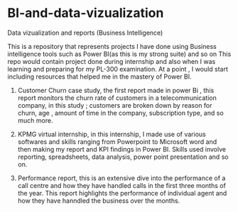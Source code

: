 # BI-and-data-vizualization
Data vizualization and reports (Business Intelligence)


This is a repository that  represents projects I have done using Business intelligence tools such as Power BI(as this is my strong suite)  and so on
This repo would contain project done during internship and also when I was learning and preparing for my PL-300 examination.
At a point , I would start including resources that helped me in the mastery of Power BI.

1. Customer Churn case study, the first report made in power Bi , this report monitors the churn rate of customers in a telecommunication company, in this study ; customers are broken down by reason for churn, age , amount of time in the company, subscription type, and so much more.

2. KPMG virtual internship, in this internship, I made use of various softwares and skills ranging from Powerpoint to Microsoft word and then making my report and KPI findings in Power BI. Skills used involve reporting, spreadsheets, data analysis, power point presentation and so on.

3. Performance report, this is an extensive dive into the performance of a call centre and how they have handled calls in the first three months of the year. This report highlights the performance of individual agent and how they have hanndled the business over the months.
